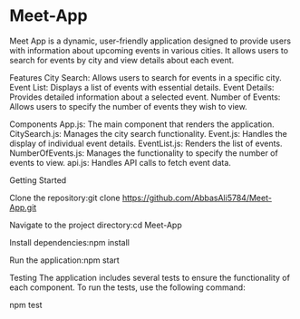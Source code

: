 # Meet-App

Meet App is a dynamic, user-friendly application designed to provide users with information about upcoming events in various cities. It allows users to search for events by city and view details about each event.


Features
City Search: Allows users to search for events in a specific city.
Event List: Displays a list of events with essential details.
Event Details: Provides detailed information about a selected event.
Number of Events: Allows users to specify the number of events they wish to view.


Components
App.js: The main component that renders the application.
CitySearch.js: Manages the city search functionality.
Event.js: Handles the display of individual event details.
EventList.js: Renders the list of events.
NumberOfEvents.js: Manages the functionality to specify the number of events to view.
api.js: Handles API calls to fetch event data.


Getting Started

Clone the repository:git clone https://github.com/AbbasAli5784/Meet-App.git

Navigate to the project directory:cd Meet-App

Install dependencies:npm install

Run the application:npm start



Testing
The application includes several tests to ensure the functionality of each component. To run the tests, use the following command:


npm test
